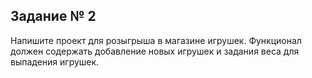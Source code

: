 ## Задание № 2 
Напишите проект для розыгрыша в магазине игрушек. Функционал должен содержать добавление новых игрушек и задания веса для выпадения игрушек.
